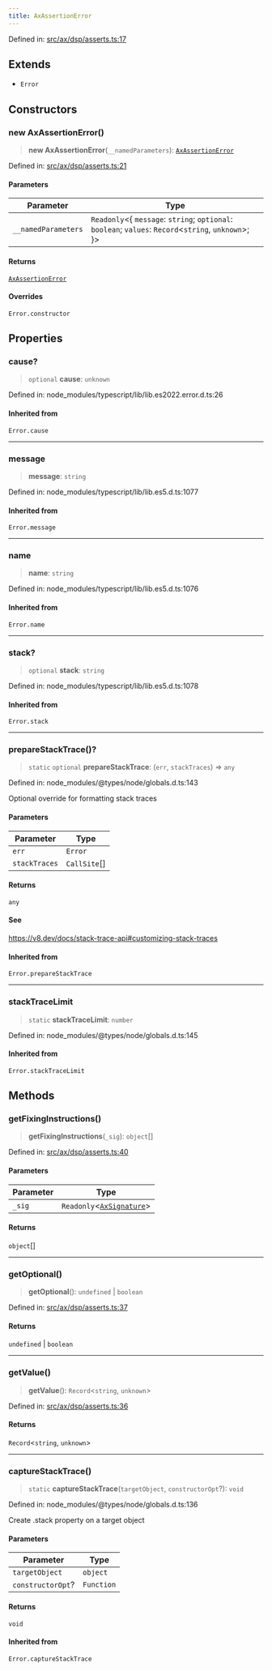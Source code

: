 ```yaml
---
title: AxAssertionError
---
```


Defined in: [src/ax/dsp/asserts.ts:17](#apidocs/httpsgithubcomax-llmaxblob3b79ada8d723949fcd8a76c2b6f48cf69d8394f8srcaxdspassertstsl17)

## Extends

- `Error`

## Constructors

<a id="Constructors"></a>

### new AxAssertionError()

> **new AxAssertionError**(`__namedParameters`): [`AxAssertionError`](#apidocs/classaxassertionerror)

Defined in: [src/ax/dsp/asserts.ts:21](#apidocs/httpsgithubcomax-llmaxblob3b79ada8d723949fcd8a76c2b6f48cf69d8394f8srcaxdspassertstsl21)

#### Parameters

| Parameter | Type |
| ------ | ------ |
| `__namedParameters` | `Readonly`\<\{ `message`: `string`; `optional`: `boolean`; `values`: `Record`\<`string`, `unknown`\>; \}\> |

#### Returns

[`AxAssertionError`](#apidocs/classaxassertionerror)

#### Overrides

`Error.constructor`

## Properties

<a id="cause"></a>

### cause?

> `optional` **cause**: `unknown`

Defined in: node\_modules/typescript/lib/lib.es2022.error.d.ts:26

#### Inherited from

`Error.cause`

***

<a id="message"></a>

### message

> **message**: `string`

Defined in: node\_modules/typescript/lib/lib.es5.d.ts:1077

#### Inherited from

`Error.message`

***

<a id="name"></a>

### name

> **name**: `string`

Defined in: node\_modules/typescript/lib/lib.es5.d.ts:1076

#### Inherited from

`Error.name`

***

<a id="stack"></a>

### stack?

> `optional` **stack**: `string`

Defined in: node\_modules/typescript/lib/lib.es5.d.ts:1078

#### Inherited from

`Error.stack`

***

<a id="prepareStackTrace"></a>

### prepareStackTrace()?

> `static` `optional` **prepareStackTrace**: (`err`, `stackTraces`) => `any`

Defined in: node\_modules/@types/node/globals.d.ts:143

Optional override for formatting stack traces

#### Parameters

| Parameter | Type |
| ------ | ------ |
| `err` | `Error` |
| `stackTraces` | `CallSite`[] |

#### Returns

`any`

#### See

https://v8.dev/docs/stack-trace-api#customizing-stack-traces

#### Inherited from

`Error.prepareStackTrace`

***

<a id="stackTraceLimit"></a>

### stackTraceLimit

> `static` **stackTraceLimit**: `number`

Defined in: node\_modules/@types/node/globals.d.ts:145

#### Inherited from

`Error.stackTraceLimit`

## Methods

<a id="getFixingInstructions"></a>

### getFixingInstructions()

> **getFixingInstructions**(`_sig`): `object`[]

Defined in: [src/ax/dsp/asserts.ts:40](#apidocs/httpsgithubcomax-llmaxblob3b79ada8d723949fcd8a76c2b6f48cf69d8394f8srcaxdspassertstsl40)

#### Parameters

| Parameter | Type |
| ------ | ------ |
| `_sig` | `Readonly`\<[`AxSignature`](#apidocs/classaxsignature)\> |

#### Returns

`object`[]

***

<a id="getOptional"></a>

### getOptional()

> **getOptional**(): `undefined` \| `boolean`

Defined in: [src/ax/dsp/asserts.ts:37](#apidocs/httpsgithubcomax-llmaxblob3b79ada8d723949fcd8a76c2b6f48cf69d8394f8srcaxdspassertstsl37)

#### Returns

`undefined` \| `boolean`

***

<a id="getValue"></a>

### getValue()

> **getValue**(): `Record`\<`string`, `unknown`\>

Defined in: [src/ax/dsp/asserts.ts:36](#apidocs/httpsgithubcomax-llmaxblob3b79ada8d723949fcd8a76c2b6f48cf69d8394f8srcaxdspassertstsl36)

#### Returns

`Record`\<`string`, `unknown`\>

***

<a id="captureStackTrace"></a>

### captureStackTrace()

> `static` **captureStackTrace**(`targetObject`, `constructorOpt`?): `void`

Defined in: node\_modules/@types/node/globals.d.ts:136

Create .stack property on a target object

#### Parameters

| Parameter | Type |
| ------ | ------ |
| `targetObject` | `object` |
| `constructorOpt`? | `Function` |

#### Returns

`void`

#### Inherited from

`Error.captureStackTrace`
